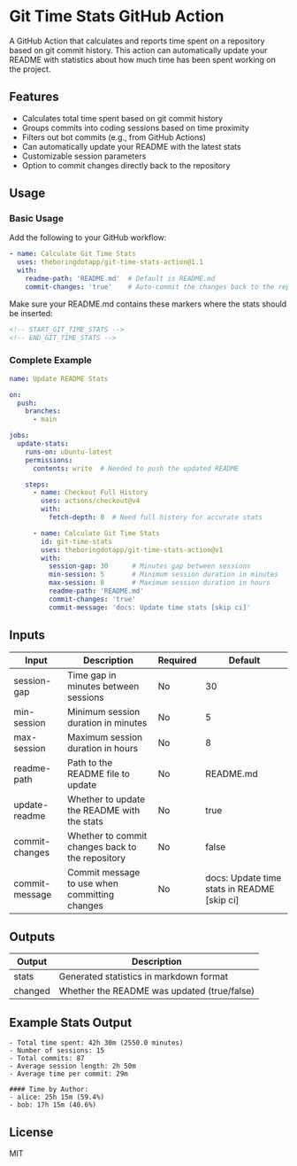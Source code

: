 # Git Time Stats GitHub Action

A GitHub Action that calculates and reports time spent on a repository based on git commit history. This action can automatically update your README with statistics about how much time has been spent working on the project.

## Features

- Calculates total time spent based on git commit history
- Groups commits into coding sessions based on time proximity
- Filters out bot commits (e.g., from GitHub Actions)
- Can automatically update your README with the latest stats
- Customizable session parameters
- Option to commit changes directly back to the repository

## Usage

### Basic Usage

Add the following to your GitHub workflow:

```yaml
- name: Calculate Git Time Stats
  uses: theboringdotapp/git-time-stats-action@1.1
  with:
    readme-path: 'README.md'  # Default is README.md
    commit-changes: 'true'    # Auto-commit the changes back to the repository
```

Make sure your README.md contains these markers where the stats should be inserted:

```md
<!-- START_GIT_TIME_STATS -->
<!-- END_GIT_TIME_STATS -->
```

### Complete Example

```yaml
name: Update README Stats

on:
  push:
    branches:
      - main

jobs:
  update-stats:
    runs-on: ubuntu-latest
    permissions:
      contents: write  # Needed to push the updated README

    steps:
      - name: Checkout Full History
        uses: actions/checkout@v4
        with:
          fetch-depth: 0  # Need full history for accurate stats

      - name: Calculate Git Time Stats
        id: git-time-stats
        uses: theboringdotapp/git-time-stats-action@v1
        with:
          session-gap: 30      # Minutes gap between sessions
          min-session: 5       # Minimum session duration in minutes
          max-session: 8       # Maximum session duration in hours
          readme-path: 'README.md'
          commit-changes: 'true'
          commit-message: 'docs: Update time stats [skip ci]'
```

## Inputs

| Input           | Description                                        | Required | Default                                |
|-----------------|----------------------------------------------------|----------|----------------------------------------|
| session-gap     | Time gap in minutes between sessions               | No       | 30                                     |
| min-session     | Minimum session duration in minutes                | No       | 5                                      |
| max-session     | Maximum session duration in hours                  | No       | 8                                      |
| readme-path     | Path to the README file to update                  | No       | README.md                              |
| update-readme   | Whether to update the README with the stats        | No       | true                                   |
| commit-changes  | Whether to commit changes back to the repository   | No       | false                                  |
| commit-message  | Commit message to use when committing changes      | No       | docs: Update time stats in README [skip ci] |

## Outputs

| Output  | Description                                       |
|---------|---------------------------------------------------|
| stats   | Generated statistics in markdown format           |
| changed | Whether the README was updated (true/false)       |

## Example Stats Output

```
- Total time spent: 42h 30m (2550.0 minutes)
- Number of sessions: 15
- Total commits: 87
- Average session length: 2h 50m
- Average time per commit: 29m

#### Time by Author:
- alice: 25h 15m (59.4%)
- bob: 17h 15m (40.6%)
```

## License

MIT 
